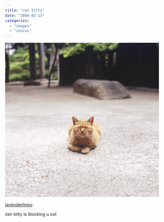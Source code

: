 ```yaml
---
title: "zen kitty"
date: "2009-03-13"
categories: 
  - "images"
  - "shares"
---
```


![](images/pYleFrsZDknn4a1nyeMdW7tPo1_1280.jpg)

  
[lavenderlines](http://lavenderlines.tumblr.com/post/83588210/bebelestrange-tobia-biccchi-j-p-g-wild-cat):

zen kitty is blocking u out
